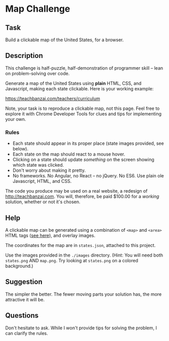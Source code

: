 # Map Challenge

## Task

Build a clickable map of the United States, for a browser.

## Description

This challenge is half-puzzle, half-demonstration of programmer skill – lean on problem-solving over code.

Generate a map of the United States using **plain** HTML, CSS, and Javascript, making each state clickable. Here is your working example:

https://teachbanzai.com/teachers/curriculum

Note, your task is to reproduce a clickable map, not this page. Feel free to explore it with Chrome Developer Tools for clues and tips for implementing your own.

### Rules

* Each state should appear in its proper place (state images provided, see below).
* Each state on the map should react to a mouse hover.
* Clicking on a state should update _something_ on the screen showing which state was clicked.
* Don't worry about making it pretty.
* No frameworks. No Angular, no React – no jQuery. No ES6. Use plain ole Javascript, HTML, and CSS.

The code you produce may be used on a real website, a redesign of http://teachbanzai.com. You will, therefore, be paid $100.00 for a _working_ solution, whether or not it's chosen.

## Help

A clickable map can be generated using a combination of `<map>` and `<area>` HTML tags ([see here](http://www.w3schools.com/tags/tag_area.asp)), and overlay images.

The coordinates for the map are in `states.json`, attached to this project.

Use the images provided in the `./images` directory. (Hint: You will need both `states.png` AND `map.png`. Try looking at `states.png` on a colored background.)

## Suggestion

The simpler the better. The fewer moving parts your solution has, the more attractive it will be.

## Questions

Don't hesitate to ask. While I won't provide tips for solving the problem, I can clarify the rules.

